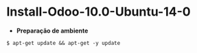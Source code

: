 # Install-Odoo-10.0-Ubuntu-14-0

* **Preparação de ambiente**

```
$ apt-get update && apt-get -y update
```

